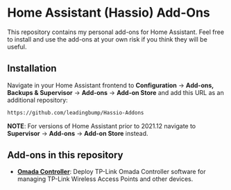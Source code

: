# Home Assistant (Hassio) Add-Ons
This repository contains my personal add-ons for Home Assistant. Feel free to install and use the add-ons at your own risk if you think they will be useful. 

## Installation

Navigate in your Home Assistant frontend to **Configuration** -> **Add-ons, Backups & Supervisor** -> **Add-ons** -> **Add-on Store** and add this URL as an additional repository:
```txt
https://github.com/leadingbump/Hassio-Addons
```
**NOTE**: For versions of Home Assistant prior to 2021.12 navigate to **Supervisor** -> **Add-ons** -> **Add-on Store** instead.

## Add-ons in this repository
 - **[Omada Controller](/Omada-Controller/README.md)**: Deploy TP-Link Omada Controller software for managing TP-Link Wireless Access Points and other devices. 
